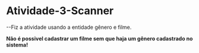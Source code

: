 # Atividade-3-Scanner

--Fiz a atividade usando a entidade gênero e filme.

**Não é possivel cadastrar um filme sem que haja um gênero cadastrado no sistema!**

